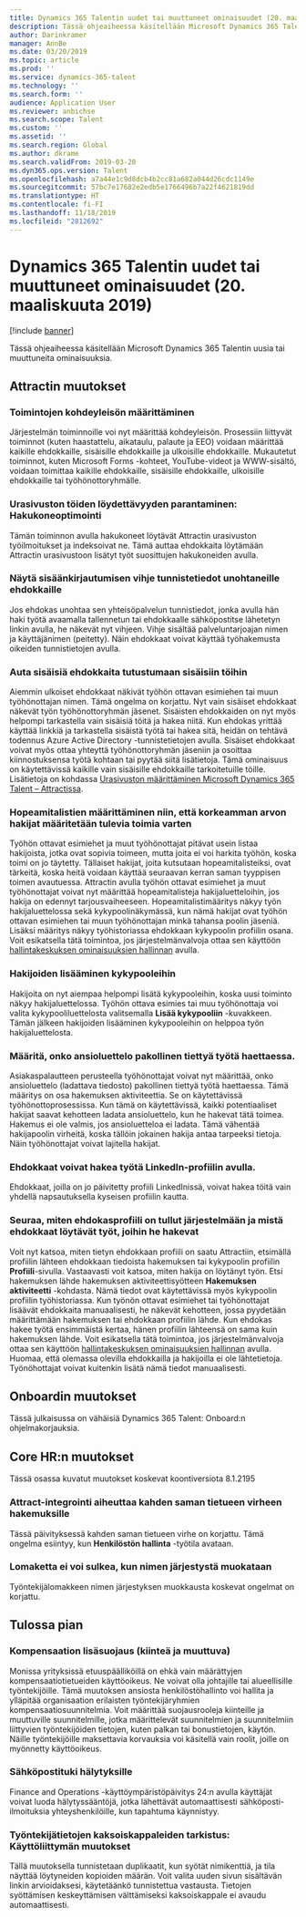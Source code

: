 ```yaml
---
title: Dynamics 365 Talentin uudet tai muuttuneet ominaisuudet (20. maaliskuuta 2019)
description: Tässä ohjeaiheessa käsitellään Microsoft Dynamics 365 Talentin uusia tai muuttuneita ominaisuuksia.
author: Darinkramer
manager: AnnBe
ms.date: 03/20/2019
ms.topic: article
ms.prod: ''
ms.service: dynamics-365-talent
ms.technology: ''
ms.search.form: ''
audience: Application User
ms.reviewer: anbichse
ms.search.scope: Talent
ms.custom: ''
ms.assetid: ''
ms.search.region: Global
ms.author: dkrame
ms.search.validFrom: 2019-03-20
ms.dyn365.ops.version: Talent
ms.openlocfilehash: a7a44e1c9d8dcb4b2cc81a682a044d26cdc1149e
ms.sourcegitcommit: 57bc7e17682e2edb5e1766496b7a22f4621819dd
ms.translationtype: HT
ms.contentlocale: fi-FI
ms.lasthandoff: 11/18/2019
ms.locfileid: "2812692"
---
```

# <a name="whats-new-or-changed-in-dynamics-365-talent-march-20-2019"></a>Dynamics 365 Talentin uudet tai muuttuneet ominaisuudet (20. maaliskuuta 2019)

[!include [banner](includes/banner.md)]

Tässä ohjeaiheessa käsitellään Microsoft Dynamics 365 Talentin uusia tai muuttuneita ominaisuuksia.

## <a name="changes-in-attract"></a>Attractin muutokset

### <a name="setting-the-audience-on-activities"></a>Toimintojen kohdeyleisön määrittäminen
Järjestelmän toiminnoille voi nyt määrittää kohdeyleisön. Prosessiin liittyvät toiminnot (kuten haastattelu, aikataulu, palaute ja EEO) voidaan määrittää kaikille ehdokkaille, sisäisille ehdokkaille ja ulkoisille ehdokkaille. Mukautetut toiminnot, kuten Microsoft Forms -kohteet, YouTube-videot ja WWW-sisältö, voidaan toimittaa kaikille ehdokkaille, sisäisille ehdokkaille, ulkoisille ehdokkaille tai työhönottoryhmälle.  

### <a name="improve-career-site-job-discoverability-search-engine-optimization"></a>Urasivuston töiden löydettävyyden parantaminen: Hakukoneoptimointi
Tämän toiminnon avulla hakukoneet löytävät Attractin urasivuston työilmoitukset ja indeksoivat ne. Tämä auttaa ehdokkaita löytämään Attractin urasivustoon lisätyt työt suosittujen hakukoneiden avulla.

### <a name="show-login-hint-to-candidates-who-forgot-their-credentials"></a>Näytä sisäänkirjautumisen vihje tunnistetiedot unohtaneille ehdokkaille
Jos ehdokas unohtaa sen yhteisöpalvelun tunnistiedot, jonka avulla hän haki työtä avaamalla tallennetun tai ehdokkaalle sähköpostitse lähetetyn linkin avulla, he näkevät nyt vihjeen. Vihje sisältää palveluntarjoajan nimen ja käyttäjänimen (peitetty). Näin ehdokkaat voivat käyttää työhakemusta oikeiden tunnistietojen avulla.

### <a name="help-internal-candidates-explore-internal-jobs"></a>Auta sisäisiä ehdokkaita tutustumaan sisäisiin töihin
Aiemmin ulkoiset ehdokkaat näkivät työhön ottavan esimiehen tai muun työhönottajan nimen. Tämä ongelma on korjattu. Nyt vain sisäiset ehdokkaat näkevät työn työhönottoryhmän jäsenet. Sisäisten ehdokkaiden on nyt myös helpompi tarkastella vain sisäisiä töitä ja hakea niitä. Kun ehdokas yrittää käyttää linkkiä ja tarkastella sisäistä työtä tai hakea sitä, heidän on tehtävä todennus Azure Active Directory -tunnistetietojen avulla. Sisäiset ehdokkaat voivat myös ottaa yhteyttä työhönottoryhmän jäseniin ja osoittaa kiinnostuksensa työtä kohtaan tai pyytää siitä lisätietoja. Tämä ominaisuus on käytettävissä kaikille vain sisäisille ehdokkaille tarkoitetuille töille. Lisätietoja on kohdassa [Urasivuston määrittäminen Microsoft Dynamics 365 Talent – Attractissa](./career-site.md).

### <a name="designate-silver-medalists-to-assign-high-value-applicants-for-future-positions"></a>Hopeamitalistien määrittäminen niin, että korkeamman arvon hakijat määritetään tulevia toimia varten
Työhön ottavat esimiehet ja muut työhönottajat pitävat usein listaa hakijoista, jotka ovat sopivia toimeen, mutta joita ei voi harkita työhön, koska toimi on jo täytetty. Tällaiset hakijat, joita kutsutaan hopeamitalisteiksi, ovat tärkeitä, koska heitä voidaan käyttää seuraavan kerran saman tyyppisen toimen avautuessa. Attractin avulla työhön ottavat esimiehet ja muut työhönottajat voivat nyt määrittää hopeamitalisteja hakijaluetteloihin, jos hakija on edennyt tarjousvaiheeseen. Hopeamitalistimääritys näkyy työn hakijaluettelossa sekä kykypoolinäkymässä, kun nämä hakijat ovat työhön ottavan esimiehen tai muun työhönottajan minkä tahansa poolin jäseniä. Lisäksi määritys näkyy työhistoriassa ehdokkaan kykypoolin profiilin osana. Voit esikatsella tätä toimintoa, jos järjestelmänvalvoja ottaa sen käyttöön [hallintakeskuksen ominaisuuksien hallinnan](https://docs.microsoft.com/dynamics365/unified-operations/talent/access-preview-feature) avulla.

### <a name="add-applicants-to-talent-pools"></a>Hakijoiden lisääminen kykypooleihin
Hakijoita on nyt aiempaa helpompi lisätä kykypooleihin, koska uusi toiminto näkyy hakijaluettelossa. Työhön ottava esimies tai muu työhönottaja voi valita kykypooliluettelosta valitsemalla **Lisää kykypooliin** -kuvakkeen. Tämän jälkeen hakijoiden lisääminen kykypooleihin on helppoa työn hakijaluettelosta.

### <a name="configure-whether-a-resume-is-required-to-apply-for-a-particular-job"></a>Määritä, onko ansioluettelo pakollinen tiettyä työtä haettaessa.
Asiakaspalautteen perusteella työhönottajat voivat nyt määrittää, onko ansioluettelo (ladattava tiedosto) pakollinen tiettyä työtä haettaessa. Tämä määritys on osa hakemuksen aktiviteettia. Se on käytettävissä työhönottoprosessissa. Kun tämä on käytettävissä, kaikki potentiaaliset hakijat saavat kehotteen ladata ansioluettelo, kun he hakevat tätä toimea. Hakemus ei ole valmis, jos ansioluetteloa ei ladata. Tämä vähentää hakijapoolin virheitä, koska tällöin jokainen hakija antaa tarpeeksi tietoja. Näin työhönottajat voivat lajitella hakijat.

### <a name="candidates-can-apply-to-a-job-using-their-linkedin-profile"></a>Ehdokkaat voivat hakea työtä LinkedIn-profiilin avulla.
Ehdokkaat, joilla on jo päivitetty profiili LinkedInissä, voivat hakea töitä vain yhdellä napsautuksella kyseisen profiilin kautta.

### <a name="track-how-a-candidate-profile-originated-in-the-system-and-where-your-applicants-discover-the-jobs-they-applied-for"></a>Seuraa, miten ehdokasprofiili on tullut järjestelmään ja mistä ehdokkaat löytävät työt, joihin he hakevat
Voit nyt katsoa, miten tietyn ehdokkaan profiili on saatu Attractiin, etsimällä profiilin lähteen ehdokkaan tiedoista hakemuksen tai kykypoolin profiilin **Profiili**-sivulla. Vastaavasti voit katsoa, miten hakija on löytänyt työn. Etsi hakemuksen lähde hakemuksen aktiviteettisyötteen **Hakemuksen aktiviteetti** -kohdasta. Nämä tiedot ovat käytettävissä myös kykypoolin profiilin työhistoriassa. Kun työnön ottavat esimiehet tai työhönottajat lisäävät ehdokkaita manuaalisesti, he näkevät kehotteen, jossa pyydetään määrittämään hakemuksen tai ehdokkaan profiilin lähde. Kun ehdokas hakee työtä ensimmäistä kertaa, hänen profiilin lähteensä on sama kuin hakemuksen lähde. Voit esikatsella tätä toimintoa, jos järjestelmänvalvoja ottaa sen käyttöön [hallintakeskuksen ominaisuuksien hallinnan](https://docs.microsoft.com/dynamics365/unified-operations/talent/access-preview-feature) avulla. Huomaa, että olemassa olevilla ehdokkailla ja hakijoilla ei ole lähtetietoja. Työnöhottajat voivat kuitenkin lisätä nämä tiedot manuaalisesti.

## <a name="changes-in-onboard"></a>Onboardin muutokset

Tässä julkaisussa on vähäisiä Dynamics 365 Talent: Onboard:n ohjelmakorjauksia.

## <a name="changes-in-core-hr"></a>Core HR:n muutokset

Tässä osassa kuvatut muutokset koskevat koontiversiota 8.1.2195

### <a name="attract-integration-throws-duplicate-record-error-for-applications"></a>Attract-integrointi aiheuttaa kahden saman tietueen virheen hakemuksille
Tässä päivityksessä kahden saman tietueen virhe on korjattu. Tämä ongelma esiintyy, kun **Henkilöstön hallinta** -työtila avataan.

### <a name="unable-to-close-form-when-editing-name-sequence"></a>Lomaketta ei voi sulkea, kun nimen järjestystä muokataan
Työntekijälomakkeen nimen järjestyksen muokkausta koskevat ongelmat on korjattu.

## <a name="coming-soon"></a>Tulossa pian

###  <a name="advanced-compensation-security-fixed-and-variable"></a>Kompensaation lisäsuojaus (kiinteä ja muuttuva)
Monissa yrityksissä etuuspäälliköillä on ehkä vain määrättyjen kompensaatiotietueiden käyttöoikeus. Ne voivat olla johtajille tai alueellisille työntekijöille. Tämä muutoksen ansiosta henkilöstöhallinto voi hallita ja ylläpitää organisaation erilaisten työntekijäryhmien kompensaatiosuunnitelmia. Voit määrittää suojausrooleja kiinteille ja muuttuville suunnitelmille, jotka määrittelevät suunnitelmien ja suunnitelmiin liittyvien työntekijöiden tietojen, kuten palkan tai bonustietojen, käytön. Näille työntekijöille maksettavia korvauksia voi käsitellä vain roolit, joille on myönnetty käyttöoikeus.

###  <a name="email-support-for-alerts"></a>Sähköpostituki hälytyksille
Finance and Operations -käyttöympäristöpäivitys 24:n avulla käyttäjät voivat luoda hälytyssääntöjä, jotka lähettävät automaattisesti sähköposti-ilmoituksia yhteyshenkilöille, kun tapahtuma käynnistyy.

### <a name="duplicate-employee-check-interface-changes"></a>Työntekijätietojen kaksoiskappaleiden tarkistus: Käyttöliittymän muutokset
Tällä muutoksella tunnistetaan duplikaatit, kun syötät nimikenttiä, ja tila näyttää löytyneiden kopioiden määrän. Voit valita uuden sivun sisältävän linkin arvioidaksesi, käytetäänkö tunnistettua vastausta. Tietojen syöttämisen keskeyttämisen välttämiseksi kaksoiskappale ei avaudu automaattisesti.


